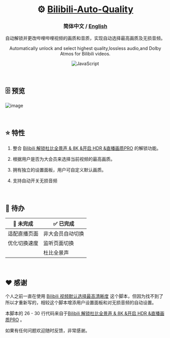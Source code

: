 <div align="center">

#  ⚙ [Bilibili-Auto-Quality](https://greasyfork.org/zh-CN/scripts/486151-%E5%93%94%E5%93%A9%E5%93%94%E5%93%A9%E8%87%AA%E5%8A%A8%E7%94%BB%E8%B4%A8)

### **简体中文** / <a href="https://github.com/AHCorn/Bilibili-Auto-Quality/blob/main/README_EN.md"> English </a> 



自动解锁并更改哔哩哔哩视频的画质和音质，实现自动选择最高画质及无损音频。

Automatically unlock and select highest quality,lossless audio,and Dolby Atmos for Bilibili videos.

![JavaScript](https://img.shields.io/badge/javascript-%23323330.svg?style=for-the-badge&logo=javascript&logoColor=%23F7DF1E) 

</div>

<br>

## 🗄 预览

  
![image](https://github.com/AHCorn/Bilibili-Auto-Quality/assets/42889600/e3c5b814-0fee-4773-9273-2e02290c1b4c)

<br>


## ⭐ 特性


1. 整合 [Bilibili 解锁杜比全景声 & 8K &开启 HDR &直播画质PRO](https://greasyfork.org/zh-TW/scripts/441403) 的解锁功能。

2. 根据用户是否为大会员来选择当前视频的最高画质。
   
3. 拥有独立的设置面板，用户可自定义默认画质。
   
4. 支持自动开关无损音频

<br>

## 📝 待办
| 🔔 未完成 | ✅ 已完成 |
| -------- | -------- |
|   适配直播页面       |  非大会员自动切换        |
|   优化切换速度      |    监听页面切换      |
|         |   杜比全景声       |

<br>

## ❤ 感谢
个人之前一直在使用 [Bilibili 视频默认选择最高清晰度](https://greasyfork.org/zh-CN/scripts/374770-bilibili-%E8%A7%86%E9%A2%91%E9%BB%98%E8%AE%A4%E9%80%89%E6%8B%A9%E6%9C%80%E9%AB%98%E6%B8%85%E6%99%B0%E5%BA%A6) 这个脚本，但因为找不到了所以才重新写的，相较这个脚本增添用户设置面板和对无损音频的自动设置。


本脚本的 26 - 30 行代码来自于[Bilibili 解锁杜比全景声 & 8K &开启 HDR &直播画质PRO](https://greasyfork.org/zh-TW/scripts/441403) 。

如果有任何问题欢迎随时反馈，非常感谢。


